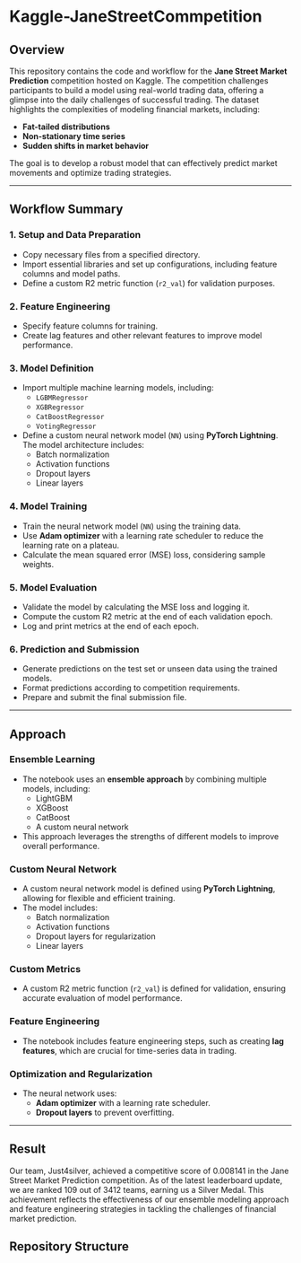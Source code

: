 # Kaggle-JaneStreetCommpetition

## Overview
This repository contains the code and workflow for the **Jane Street Market Prediction** competition hosted on Kaggle. The competition challenges participants to build a model using real-world trading data, offering a glimpse into the daily challenges of successful trading. The dataset highlights the complexities of modeling financial markets, including:

- **Fat-tailed distributions**
- **Non-stationary time series**
- **Sudden shifts in market behavior**

The goal is to develop a robust model that can effectively predict market movements and optimize trading strategies.

---

## Workflow Summary

### 1. **Setup and Data Preparation**
- Copy necessary files from a specified directory.
- Import essential libraries and set up configurations, including feature columns and model paths.
- Define a custom R2 metric function (`r2_val`) for validation purposes.

### 2. **Feature Engineering**
- Specify feature columns for training.
- Create lag features and other relevant features to improve model performance.

### 3. **Model Definition**
- Import multiple machine learning models, including:
  - `LGBMRegressor`
  - `XGBRegressor`
  - `CatBoostRegressor`
  - `VotingRegressor`
- Define a custom neural network model (`NN`) using **PyTorch Lightning**. The model architecture includes:
  - Batch normalization
  - Activation functions
  - Dropout layers
  - Linear layers

### 4. **Model Training**
- Train the neural network model (`NN`) using the training data.
- Use **Adam optimizer** with a learning rate scheduler to reduce the learning rate on a plateau.
- Calculate the mean squared error (MSE) loss, considering sample weights.

### 5. **Model Evaluation**
- Validate the model by calculating the MSE loss and logging it.
- Compute the custom R2 metric at the end of each validation epoch.
- Log and print metrics at the end of each epoch.

### 6. **Prediction and Submission**
- Generate predictions on the test set or unseen data using the trained models.
- Format predictions according to competition requirements.
- Prepare and submit the final submission file.

---

## Approach

### **Ensemble Learning**
- The notebook uses an **ensemble approach** by combining multiple models, including:
  - LightGBM
  - XGBoost
  - CatBoost
  - A custom neural network
- This approach leverages the strengths of different models to improve overall performance.

### **Custom Neural Network**
- A custom neural network model is defined using **PyTorch Lightning**, allowing for flexible and efficient training.
- The model includes:
  - Batch normalization
  - Activation functions
  - Dropout layers for regularization
  - Linear layers

### **Custom Metrics**
- A custom R2 metric function (`r2_val`) is defined for validation, ensuring accurate evaluation of model performance.

### **Feature Engineering**
- The notebook includes feature engineering steps, such as creating **lag features**, which are crucial for time-series data in trading.

### **Optimization and Regularization**
- The neural network uses:
  - **Adam optimizer** with a learning rate scheduler.
  - **Dropout layers** to prevent overfitting.

---
## Result
Our team, Just4silver, achieved a competitive score of 0.008141 in the Jane Street Market Prediction competition. As of the latest leaderboard update, we are ranked 109 out of 3412 teams, earning us a Silver Medal. This achievement reflects the effectiveness of our ensemble modeling approach and feature engineering strategies in tackling the challenges of financial market prediction.

## Repository Structure